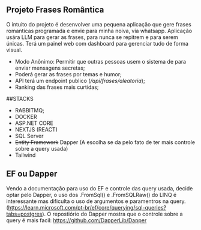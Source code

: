 ## Projeto Frases Romântica
 O intuito do projeto é desenvolver uma pequena aplicação que gere frases romanticas programada e envie para minha noiva, via whatsapp.
Aplicação usára LLM para gerar as frases, para nunca se repitrem e para serem únicas.
Terá um painel web com dashboard para gerenciar tudo de forma visual.
- Modo Anônimo: Permitir que outras pessoas usem o sistema de para enviar mensagens secretas;
- Poderá gerar as frases por temas e humor;
- API terá um endpoint publico (*/api/frases/aleatoria*);
- Ranking das frases mais curtidas;
  
##STACKS
- RABBITMQ;
- DOCKER
- ASP.NET CORE
- NEXTJS (REACT)
- SQL Server
- ~~Entity Framework~~ Dapper (A escolha se da pelo fato de ter mais controle sobre a query usada)
- Tailwind
## EF ou Dapper
Vendo a documentação para uso do EF e controle das query usada, decide optar pelo Dapper, o uso dos .FromSql() e .FromSQLRaw() do LINQ é interessante mas dificulta o uso de argumentos e paramentros na query.
(https://learn.microsoft.com/pt-br/ef/core/querying/sql-queries?tabs=postgres).
O repostiório do Dapper mostra que o controle sobre a query é mais facil: https://github.com/DapperLib/Dapper

